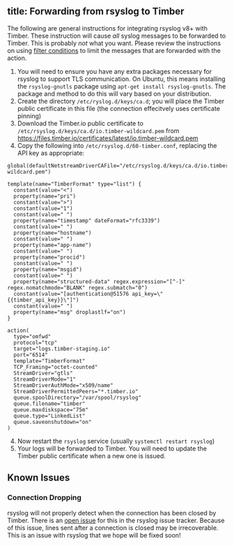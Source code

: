 title: Forwarding from rsyslog to Timber
---
The following are general instructions for integrating rsyslog v8+ with Timber.
These instruction will cause _all_ syslog messages to be forwarded to Timber.
This is probably _not_ what you want. Please review the instructions on using
[filter
conditions](https://www.rsyslog.com/doc/v8-stable/configuration/filters.html) to
limit the messages that are forwarded with the action.

1. You will need to ensure you have any extra packages necessary for rsyslog to
   support TLS communication. On Ubuntu, this means installing the
   `rsyslog-gnutls` package using `apt-get install rsyslog-gnutls`. The package
   and method to do this will vary based on your distribution.
2. Create the directory `/etc/ryslog.d/keys/ca.d`; you will place the Timber
   public certificate in this file (the connection effecitvely uses certificate
   pinning)
3. Download the Timber.io public certificate to
   `/etc/rsyslog.d/keys/ca.d/io.timber-wildcard.pem` from
   https://files.timber.io/certificates/latest/io.timber-wildcard.pem
4. Copy the following into `/etc/rsyslog.d/60-timber.conf`, replacing the API
   key as appropriate:

```
global(defaultNetstreamDriverCAFile="/etc/rsyslog.d/keys/ca.d/io.timber-wildcard.pem")
 
template(name="TimberFormat" type="list") {
  constant(value="<")
  property(name="pri")
  constant(value=">")
  constant(value="1")
  constant(value=" ")
  property(name="timestamp" dateFormat="rfc3339")
  constant(value=" ")
  property(name="hostname")
  constant(value=" ")
  property(name="app-name")
  constant(value=" ")
  property(name="procid")
  constant(value=" ")
  property(name="msgid")
  constant(value=" ")
  property(name="structured-data" regex.expression="[^-]" regex.nomatchmode="BLANK" regex.submatch="0")
  constant(value="[authentication@51576 api_key=\"{{timber_api_key}}\"]")
  constant(value=" ")
  property(name="msg" droplastlf="on")
}

action(
  type="omfwd"
  protocol="tcp"
  target="logs.timber-staging.io"
  port="6514"
  template="TimberFormat"
  TCP_Framing="octet-counted"
  StreamDriver="gtls"
  StreamDriverMode="1"
  StreamDriverAuthMode="x509/name"
  StreamDriverPermittedPeers="*.timber.io"
  queue.spoolDirectory="/var/spool/rsyslog"
  queue.filename="timber"
  queue.maxdiskspace="75m"
  queue.type="LinkedList"
  queue.saveonshutdown="on"
)
```

4. Now restart the `rsyslog` service (usually `systemctl restart rsyslog`)
5. Your logs will be forwarded to Timber. You will need to update the Timber
   public certificate when a new one is issued.

## Known Issues

### Connection Dropping

rsyslog will not properly detect when the connection has been closed by Timber.
There is an [open issue](https://github.com/rsyslog/rsyslog/issues/1503) for
this in the rsyslog issue tracker. Because of this issue, lines sent after a
connection is closed may be irrecoverable. This is an issue with rsyslog that we
hope will be fixed soon!
